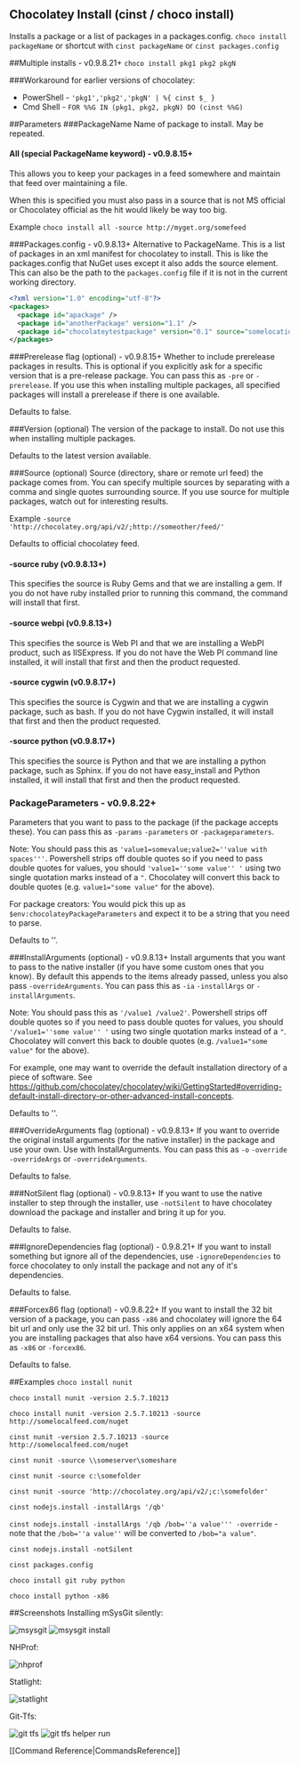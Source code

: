 ## Chocolatey Install (cinst / choco install)
Installs a package or a list of packages in a packages.config.
`choco install packageName` or shortcut with
`cinst packageName` or `cinst packages.config`

##Multiple installs  - v0.9.8.21+
`choco install pkg1 pkg2 pkgN`


###Workaround for earlier versions of chocolatey:

 * PowerShell - `'pkg1','pkg2','pkgN' | %{ cinst $_ }`
 * Cmd Shell - `FOR %%G IN (pkg1, pkg2, pkgN) DO (cinst %%G)`


##Parameters
###PackageName
Name of package to install. May be repeated.

#### All (special PackageName keyword) - v0.9.8.15+
This allows you to keep your packages in a feed somewhere and maintain that feed over maintaining a file.

When this is specified you must also pass in a source that is not MS official or Chocolatey official as the hit would likely be way too big.

Example `choco install all -source http://myget.org/somefeed`

###Packages.config - v0.9.8.13+
Alternative to PackageName. This is a list of packages in an xml manifest for chocolatey to install.  This is like the packages.config that NuGet uses except it also adds the source element. This can also be the path to the `packages.config` file if it is not in the current working directory.

```xml
<?xml version="1.0" encoding="utf-8"?>
<packages>
  <package id="apackage" />
  <package id="anotherPackage" version="1.1" />
  <package id="chocolateytestpackage" version="0.1" source="somelocation" />
</packages>
```

###Prerelease flag (optional) - v0.9.8.15+
Whether to include prerelease packages in results.
This is optional if you explicitly ask for a specific version that is a pre-release package. You can pass this as `-pre` or `-prerelease`. If you use this when installing multiple packages, all specified packages will install a prerelease if there is one available.

Defaults to false.

###Version (optional)
The version of the package to install. Do not use this when installing multiple packages.

Defaults to the latest version available.

###Source (optional)
Source (directory, share or remote url feed) the package comes from. You can specify multiple sources by separating with a comma and single quotes surrounding source. If you use source for multiple packages, watch out for interesting results.

Example `-source 'http://chocolatey.org/api/v2/;http://someother/feed/'`

Defaults to official chocolatey feed.

#### -source ruby (v0.9.8.13+)
This specifies the source is Ruby Gems and that we are installing a gem. If you do not have ruby installed prior to running this command, the command will install that first.

#### -source webpi (v0.9.8.13+)
This specifies the source is Web PI and that we are installing a WebPI product, such as IISExpress. If you do not have the Web PI command line installed, it will install that first and then the product requested.

#### -source cygwin (v0.9.8.17+)
This specifies the source is Cygwin and that we are installing a cygwin package, such as bash. If you do not have Cygwin installed, it will install that first and then the product requested.

#### -source python (v0.9.8.17+)
This specifies the source is Python and that we are installing a python package, such as Sphinx. If you do not have easy_install and Python installed, it will install that first and then the product requested.

### PackageParameters - v0.9.8.22+
Parameters that you want to pass to the package (if the package accepts these). You can pass this as `-params` `-parameters` or `-packageparameters`.

Note: You should pass this as `'value1=somevalue;value2=''value with spaces'''`. Powershell strips off double quotes so if you need to pass double quotes for values, you should `'value1=''some value'' '` using two single quotation marks instead of a `"`. Chocolatey will convert this back to double quotes (e.g. `value1="some value"` for the above).

For package creators: You would pick this up as `$env:chocolateyPackageParameters` and expect it to be a string that you need to parse.

Defaults to ''.

###InstallArguments (optional) - v0.9.8.13+
Install arguments that you want to pass to the native installer (if you have some custom ones that you know). By default this appends to the items already passed, unless you also pass `-overrideArguments`. You can pass this as `-ia` `-installArgs` or `-installArguments`.

Note: You should pass this as `'/value1 /value2'`. Powershell strips off double quotes so if you need to pass double quotes for values, you should `'/value1=''some value'' '` using two single quotation marks instead of a `"`. Chocolatey will convert this back to double quotes (e.g. `/value1="some value"` for the above).

For example, one may want to override the default installation directory of a piece of software. See https://github.com/chocolatey/chocolatey/wiki/GettingStarted#overriding-default-install-directory-or-other-advanced-install-concepts.

Defaults to ''.

###OverrideArguments flag (optional) - v0.9.8.13+
If you want to override the original install arguments (for the native installer) in the package and use your own. Use with InstallArguments.
You can pass this as `-o` `-override` `-overrideArgs` or `-overrideArguments`.

Defaults to false.

###NotSilent flag (optional) - v0.9.8.13+
If you want to use the native installer to step through the installer, use `-notSilent` to have chocolatey download the package and installer and bring it up for you.

Defaults to false.

###IgnoreDependencies flag (optional) - 0.9.8.21+
If you want to install something but ignore all of the dependencies, use `-ignoreDependencies` to force chocolatey to only install the package and not any of it's dependencies.

Defaults to false.

###Forcex86 flag (optional) - v0.9.8.22+
If you want to install the 32 bit version of a package, you can pass `-x86` and chocolatey will ignore the 64 bit url and only use the 32 bit url. This only applies on an x64 system when you are installing packages that also have x64 versions. You can pass this as `-x86` or `-forcex86`.

Defaults to false.

##Examples
`choco install nunit`

`choco install nunit -version 2.5.7.10213`

`choco install nunit -version 2.5.7.10213 -source http://somelocalfeed.com/nuget`

`cinst nunit -version 2.5.7.10213 -source http://somelocalfeed.com/nuget`

`cinst nunit -source \\someserver\someshare`

`cinst nunit -source c:\somefolder`

`cinst nunit -source 'http://chocolatey.org/api/v2/;c:\somefolder'`

`cinst nodejs.install -installArgs '/qb'`

`cinst nodejs.install -installArgs '/qb /bob=''a value''' -override` -note that the `/bob=''a value''` will be converted to `/bob="a value"`.

`cinst nodejs.install -notSilent`

`cinst packages.config`

`choco install git ruby python`

`choco install python -x86`

##Screenshots
Installing mSysGit silently:

![msysgit](images/msysgit.png "msysgit")
![msysgit install](images/msysgit2.png "msysgit install")

NHProf:

![nhprof](images/chocolateynhprofiler.png "nhprof")

Statlight:

![statlight](images/statlight.png "statlight")

Git-Tfs:

![git tfs](images/git-tfs.png "git tfs chocolatey")
![git tfs helper run](images/git-tfs2.png "git tfs chocolatey helper")

[[Command Reference|CommandsReference]]